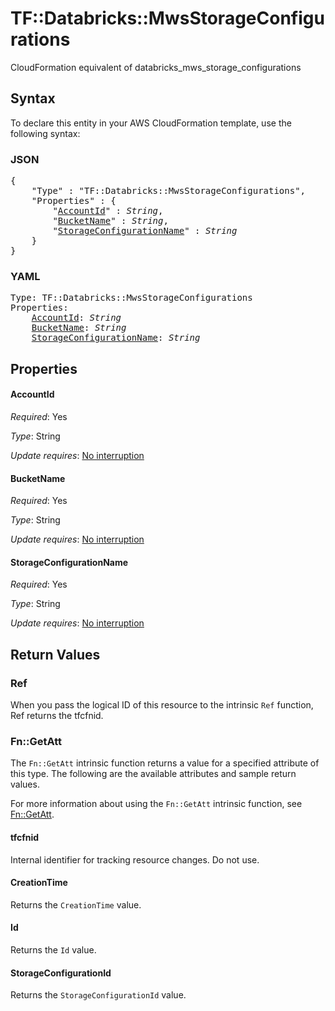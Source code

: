 # TF::Databricks::MwsStorageConfigurations

CloudFormation equivalent of databricks_mws_storage_configurations

## Syntax

To declare this entity in your AWS CloudFormation template, use the following syntax:

### JSON

<pre>
{
    "Type" : "TF::Databricks::MwsStorageConfigurations",
    "Properties" : {
        "<a href="#accountid" title="AccountId">AccountId</a>" : <i>String</i>,
        "<a href="#bucketname" title="BucketName">BucketName</a>" : <i>String</i>,
        "<a href="#storageconfigurationname" title="StorageConfigurationName">StorageConfigurationName</a>" : <i>String</i>
    }
}
</pre>

### YAML

<pre>
Type: TF::Databricks::MwsStorageConfigurations
Properties:
    <a href="#accountid" title="AccountId">AccountId</a>: <i>String</i>
    <a href="#bucketname" title="BucketName">BucketName</a>: <i>String</i>
    <a href="#storageconfigurationname" title="StorageConfigurationName">StorageConfigurationName</a>: <i>String</i>
</pre>

## Properties

#### AccountId

_Required_: Yes

_Type_: String

_Update requires_: [No interruption](https://docs.aws.amazon.com/AWSCloudFormation/latest/UserGuide/using-cfn-updating-stacks-update-behaviors.html#update-no-interrupt)

#### BucketName

_Required_: Yes

_Type_: String

_Update requires_: [No interruption](https://docs.aws.amazon.com/AWSCloudFormation/latest/UserGuide/using-cfn-updating-stacks-update-behaviors.html#update-no-interrupt)

#### StorageConfigurationName

_Required_: Yes

_Type_: String

_Update requires_: [No interruption](https://docs.aws.amazon.com/AWSCloudFormation/latest/UserGuide/using-cfn-updating-stacks-update-behaviors.html#update-no-interrupt)

## Return Values

### Ref

When you pass the logical ID of this resource to the intrinsic `Ref` function, Ref returns the tfcfnid.

### Fn::GetAtt

The `Fn::GetAtt` intrinsic function returns a value for a specified attribute of this type. The following are the available attributes and sample return values.

For more information about using the `Fn::GetAtt` intrinsic function, see [Fn::GetAtt](https://docs.aws.amazon.com/AWSCloudFormation/latest/UserGuide/intrinsic-function-reference-getatt.html).

#### tfcfnid

Internal identifier for tracking resource changes. Do not use.

#### CreationTime

Returns the <code>CreationTime</code> value.

#### Id

Returns the <code>Id</code> value.

#### StorageConfigurationId

Returns the <code>StorageConfigurationId</code> value.

